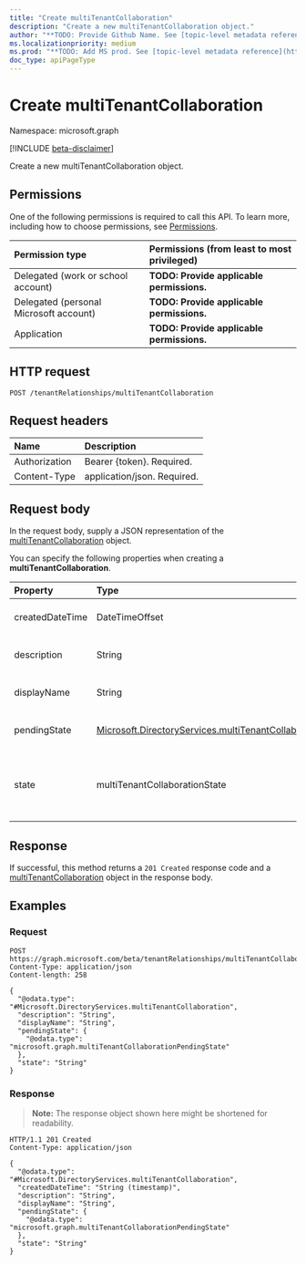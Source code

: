 ```yaml
---
title: "Create multiTenantCollaboration"
description: "Create a new multiTenantCollaboration object."
author: "**TODO: Provide Github Name. See [topic-level metadata reference](https://msgo.azurewebsites.net/add/document/guidelines/metadata.html#topic-level-metadata)**"
ms.localizationpriority: medium
ms.prod: "**TODO: Add MS prod. See [topic-level metadata reference](https://msgo.azurewebsites.net/add/document/guidelines/metadata.html#topic-level-metadata)**"
doc_type: apiPageType
---
```


# Create multiTenantCollaboration
Namespace: microsoft.graph

[!INCLUDE [beta-disclaimer](../../includes/beta-disclaimer.md)]

Create a new multiTenantCollaboration object.

## Permissions
One of the following permissions is required to call this API. To learn more, including how to choose permissions, see [Permissions](/graph/permissions-reference).

|Permission type|Permissions (from least to most privileged)|
|:---|:---|
|Delegated (work or school account)|**TODO: Provide applicable permissions.**|
|Delegated (personal Microsoft account)|**TODO: Provide applicable permissions.**|
|Application|**TODO: Provide applicable permissions.**|

## HTTP request

<!-- {
  "blockType": "ignored"
}
-->
``` http
POST /tenantRelationships/multiTenantCollaboration
```

## Request headers
|Name|Description|
|:---|:---|
|Authorization|Bearer {token}. Required.|
|Content-Type|application/json. Required.|

## Request body
In the request body, supply a JSON representation of the [multiTenantCollaboration](../resources/multitenantcollaboration.md) object.

You can specify the following properties when creating a **multiTenantCollaboration**.

|Property|Type|Description|
|:---|:---|:---|
|createdDateTime|DateTimeOffset|**TODO: Add Description** Optional.|
|description|String|**TODO: Add Description** Optional.|
|displayName|String|**TODO: Add Description** Optional.|
|pendingState|[Microsoft.DirectoryServices.multiTenantCollaborationPendingState](../resources/multitenantcollaborationpendingstate.md)|**TODO: Add Description** Optional.|
|state|multiTenantCollaborationState|**TODO: Add Description**. The possible values are: `created`, `deleted`, `unknownFutureValue`. Optional.|



## Response

If successful, this method returns a `201 Created` response code and a [multiTenantCollaboration](../resources/multitenantcollaboration.md) object in the response body.

## Examples

### Request
<!-- {
  "blockType": "request",
  "name": "create_multitenantcollaboration_from_"
}
-->
``` http
POST https://graph.microsoft.com/beta/tenantRelationships/multiTenantCollaboration
Content-Type: application/json
Content-length: 258

{
  "@odata.type": "#Microsoft.DirectoryServices.multiTenantCollaboration",
  "description": "String",
  "displayName": "String",
  "pendingState": {
    "@odata.type": "microsoft.graph.multiTenantCollaborationPendingState"
  },
  "state": "String"
}
```


### Response
>**Note:** The response object shown here might be shortened for readability.
<!-- {
  "blockType": "response",
  "truncated": true,
  "@odata.type": "Microsoft.DirectoryServices.multiTenantCollaboration"
}
-->
``` http
HTTP/1.1 201 Created
Content-Type: application/json

{
  "@odata.type": "#Microsoft.DirectoryServices.multiTenantCollaboration",
  "createdDateTime": "String (timestamp)",
  "description": "String",
  "displayName": "String",
  "pendingState": {
    "@odata.type": "microsoft.graph.multiTenantCollaborationPendingState"
  },
  "state": "String"
}
```

